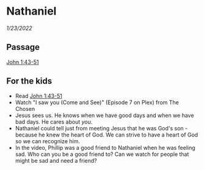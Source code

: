 # Nathaniel
*1/23/2022*

## Passage

[John 1:43-51](https://www.biblegateway.com/passage/?search=John+1%3A43-51&version=NLT)

## For the kids
* Read [John 1:43-51](https://www.biblegateway.com/passage/?search=John+1%3A43-51&version=NLT)
* Watch "I saw you (Come and See)" (Episode 7 on Plex) from The Chosen
* Jesus sees us.  He knows when we have good days and when we have bad days.  He cares about *you*.
* Nathaniel could tell just from meeting Jesus that he was God's son - because he knew the heart of God.  We can strive to have a heart of God so we can recognize him.
* In the video, Phillip was a good friend to Nathaniel when he was feeling sad. Who can you be a good friend to?  Can we watch for people that might be sad and need a friend?
